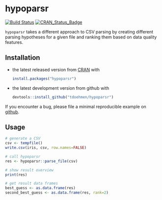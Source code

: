 # hypoparsr

[![Build Status](https://travis-ci.org/tdoehmen/hypoparsr.svg?branch=master)](https://travis-ci.org/tdoehmen/hypoparsr)
[![CRAN_Status_Badge](http://www.r-pkg.org/badges/version/hypoparsr)](https://cran.r-project.org/package=hypoparsr) 

`hypoparsr` takes a different approach to CSV parsing by creating different parsing hypotheses for a given file and ranking them based on data quality features.

## Installation

* the latest released version from [CRAN](https://cran.r-project.org/package=hypoparsr) with

    ```R
    install.packages("hypoparsr")
    ````

* the latest development version from github with

    ```R
    devtools::install_github("tdoehmen/hypoparsr")
    ```

If you encounter a bug, please file a minimal reproducible example on [github](https://github.com/tdoehmen/hypoparsr/issues).

## Usage

```R
# generate a CSV
csv <- tempfile()
write.csv(iris, csv, row.names=FALSE)

# call hypoparsr
res <- hypoparsr::parse_file(csv)

# show result overview
print(res)

# get result data frames
best_guess <- as.data.frame(res)
second_best_guess <- as.data.frame(res, rank=2)
```
